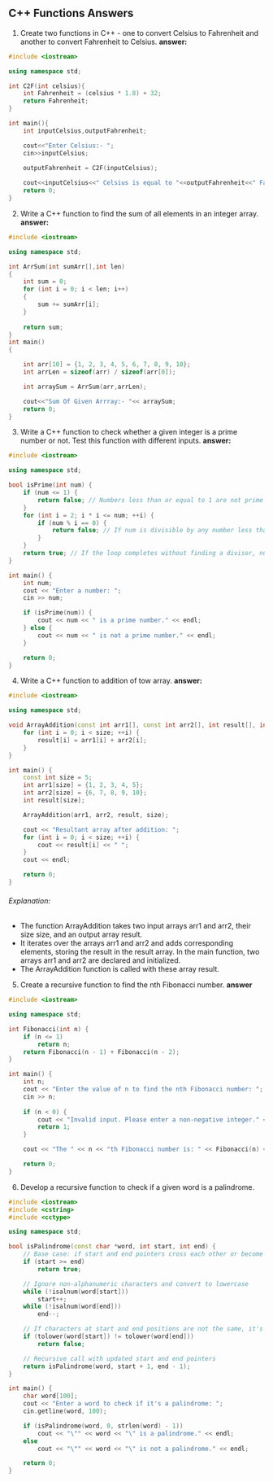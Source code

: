 ## C++ Functions Answers

1. Create two functions in C++ - one to convert Celsius to Fahrenheit and another to convert Fahrenheit to Celsius.
**answer:**
```c++
#include <iostream>

using namespace std;

int C2F(int celsius){
    int Fahrenheit = (celsius * 1.8) + 32;
    return Fahrenheit;
}

int main(){
    int inputCelsius,outputFahrenheit;

    cout<<"Enter Celsius:- ";
    cin>>inputCelsius;

    outputFahrenheit = C2F(inputCelsius);
    
    cout<<inputCelsius<<" Celsius is equal to "<<outputFahrenheit<<" Fahrenheit";
    return 0;
}
```

2. Write a C++ function to find the sum of all elements in an integer array.
**answer:**

```c++
#include <iostream>

using namespace std;

int ArrSum(int sumArr[],int len)
{
    int sum = 0;
    for (int i = 0; i < len; i++)
    {
        sum += sumArr[i];
    }
    
    return sum;
}
int main()
{

    int arr[10] = {1, 2, 3, 4, 5, 6, 7, 8, 9, 10};
    int arrLen = sizeof(arr) / sizeof(arr[0]);

    int arraySum = ArrSum(arr,arrLen);

    cout<<"Sum Of Given Arrray:- "<< arraySum;
    return 0;
}
```

3. Write a C++ function to check whether a given integer is a prime number or not. Test this function with different inputs.
**answer:**
```c++
#include <iostream>

using namespace std;

bool isPrime(int num) {
    if (num <= 1) {
        return false; // Numbers less than or equal to 1 are not prime
    }
    for (int i = 2; i * i <= num; ++i) {
        if (num % i == 0) {
            return false; // If num is divisible by any number less than or equal to its square root, it's not prime
        }
    }
    return true; // If the loop completes without finding a divisor, num is prime
}

int main() {
    int num;
    cout << "Enter a number: ";
    cin >> num;

    if (isPrime(num)) {
        cout << num << " is a prime number." << endl;
    } else {
        cout << num << " is not a prime number." << endl;
    }

    return 0;
}

```

4. Write a C++ function to addition of tow array.
**answer:**

```c++
#include <iostream>

using namespace std;

void ArrayAddition(const int arr1[], const int arr2[], int result[], int size) {
    for (int i = 0; i < size; ++i) {
        result[i] = arr1[i] + arr2[i];
    }
}

int main() {
    const int size = 5;
    int arr1[size] = {1, 2, 3, 4, 5};
    int arr2[size] = {6, 7, 8, 9, 10};
    int result[size];

    ArrayAddition(arr1, arr2, result, size);

    cout << "Resultant array after addition: ";
    for (int i = 0; i < size; ++i) {
        cout << result[i] << " ";
    }
    cout << endl;

    return 0;
}


```

###### Explanation:

* The function ArrayAddition takes two input arrays arr1 and arr2, their size size, and an output array result.
* It iterates over the arrays arr1 and arr2 and adds corresponding elements, storing the result in the result array.
In the main function, two arrays arr1 and arr2 are declared and initialized.
* The ArrayAddition function is called with these array result.


5. Create a recursive function to find the nth Fibonacci number.
**answer**

```c++
#include <iostream>

using namespace std;

int Fibonacci(int n) {
    if (n <= 1)
        return n;
    return Fibonacci(n - 1) + Fibonacci(n - 2);
}

int main() {
    int n;
    cout << "Enter the value of n to find the nth Fibonacci number: ";
    cin >> n;
    
    if (n < 0) {
        cout << "Invalid input. Please enter a non-negative integer." << endl;
        return 1;
    }

    cout << "The " << n << "th Fibonacci number is: " << Fibonacci(n) << endl;

    return 0;
}

```

6. Develop a recursive function to check if a given word is a palindrome.

```c++
#include <iostream>
#include <cstring>
#include <cctype>

using namespace std;

bool isPalindrome(const char *word, int start, int end) {
    // Base case: if start and end pointers cross each other or become equal
    if (start >= end)
        return true;

    // Ignore non-alphanumeric characters and convert to lowercase
    while (!isalnum(word[start]))
        start++;
    while (!isalnum(word[end]))
        end--;

    // If characters at start and end positions are not the same, it's not a palindrome
    if (tolower(word[start]) != tolower(word[end]))
        return false;

    // Recursive call with updated start and end pointers
    return isPalindrome(word, start + 1, end - 1);
}

int main() {
    char word[100];
    cout << "Enter a word to check if it's a palindrome: ";
    cin.getline(word, 100);

    if (isPalindrome(word, 0, strlen(word) - 1))
        cout << "\"" << word << "\" is a palindrome." << endl;
    else
        cout << "\"" << word << "\" is not a palindrome." << endl;

    return 0;
}

```
